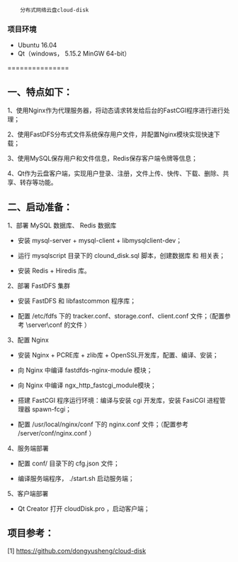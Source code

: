 
    	分布式网络云盘cloud-disk

### 项目环境
* Ubuntu 16.04
* Qt（windows， 5.15.2 MinGW 64-bit）

===============

一、特点如下：
------------
1、使用Nginx作为代理服务器，将动态请求转发给后台的FastCGI程序进行进行处理；

2、使用FastDFS分布式文件系统保存用户文件，并配置Nginx模块实现快速下载；

3、使用MySQL保存用户和文件信息，Redis保存客户端令牌等信息；

4、Qt作为云盘客户端，实现用户登录、注册，文件上传、快传、下载、删除、共享、转存等功能。

二、启动准备：
------------

1、部署 MySQL 数据库、 Redis 数据库

* 安装 mysql-server + mysql-client + libmysqlclient-dev；

* 运行 mysqlscript 目录下的 clound_disk.sql 脚本，创建数据库 和 相关表；

* 安装 Redis + Hiredis 库。

2、部署 FastDFS 集群

* 安装 FastDFS  和 libfastcommon 程序库；

* 配置 /etc/fdfs 下的 tracker.conf、storage.conf、client.conf  文件；（配置参考 \server\conf 的文件 ）

3、配置 Nginx

* 安装 Nginx + PCRE库 + zlib库 + OpenSSL开发库，配置、编译、安装；

* 向 Nginx 中编译 fastdfds-nginx-module 模块；

* 向 Nginx 中编译 ngx_http_fastcgi_module模块；

* 搭建 FastCGI 程序运行环境：编译与安装 cgi 开发库，安装 FasiCGI 进程管理器 spawn-fcgi；

* 配置 /usr/local/nginx/conf 下的 nginx.conf 文件；（配置参考 /server/conf/nginx.conf ）

4、服务端部署

* 配置 conf/ 目录下的 cfg.json 文件；

* 编译服务端程序， ./start.sh 启动服务端；

5、客户端部署

* Qt Creator 打开 cloudDisk.pro ，启动客户端；


项目参考：
------------
[1] https://github.com/dongyusheng/cloud-disk
